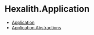 # Hexalith.Application

* [Application](Hexalith.Application/README.md)
* [Application.Abstractions](Hexalith.Application.Abstractions/README.md)
